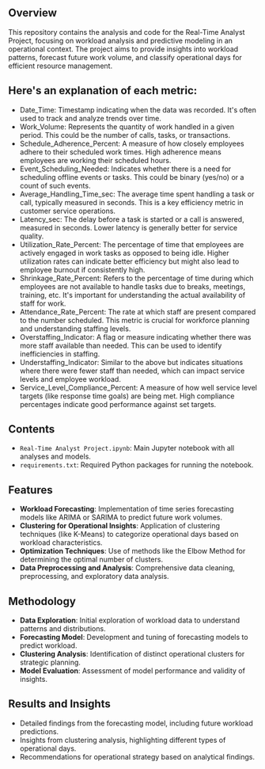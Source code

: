 ## Overview
This repository contains the analysis and code for the Real-Time Analyst Project, focusing on workload analysis and predictive modeling in an operational context. The project aims to provide insights into workload patterns, forecast future work volume, and classify operational days for efficient resource management.

## Here's an explanation of each metric:
- Date_Time: Timestamp indicating when the data was recorded. It's often used to track and analyze trends over time.
- Work_Volume: Represents the quantity of work handled in a given period. This could be the number of calls, tasks, or transactions.
- Schedule_Adherence_Percent: A measure of how closely employees adhere to their scheduled work times. High adherence means employees are working their scheduled hours.
- Event_Scheduling_Needed: Indicates whether there is a need for scheduling offline events or tasks. This could be binary (yes/no) or a count of such events.
- Average_Handling_Time_sec: The average time spent handling a task or call, typically measured in seconds. This is a key efficiency metric in customer service operations.
- Latency_sec: The delay before a task is started or a call is answered, measured in seconds. Lower latency is generally better for service quality.
- Utilization_Rate_Percent: The percentage of time that employees are actively engaged in work tasks as opposed to being idle. Higher utilization rates can indicate better efficiency but might also lead to employee burnout if consistently high.
- Shrinkage_Rate_Percent: Refers to the percentage of time during which employees are not available to handle tasks due to breaks, meetings, training, etc. It's important for understanding the actual availability of staff for work.
- Attendance_Rate_Percent: The rate at which staff are present compared to the number scheduled. This metric is crucial for workforce planning and understanding staffing levels.
- Overstaffing_Indicator: A flag or measure indicating whether there was more staff available than needed. This can be used to identify inefficiencies in staffing.
- Understaffing_Indicator: Similar to the above but indicates situations where there were fewer staff than needed, which can impact service levels and employee workload.
- Service_Level_Compliance_Percent: A measure of how well service level targets (like response time goals) are being met. High compliance percentages indicate good performance against set targets.

## Contents
- `Real-Time Analyst Project.ipynb`: Main Jupyter notebook with all analyses and models.
- `requirements.txt`: Required Python packages for running the notebook.

## Features
- **Workload Forecasting**: Implementation of time series forecasting models like ARIMA or SARIMA to predict future work volumes.
- **Clustering for Operational Insights**: Application of clustering techniques (like K-Means) to categorize operational days based on workload characteristics.
- **Optimization Techniques**: Use of methods like the Elbow Method for determining the optimal number of clusters.
- **Data Preprocessing and Analysis**: Comprehensive data cleaning, preprocessing, and exploratory data analysis.
## Methodology
- **Data Exploration**: Initial exploration of workload data to understand patterns and distributions.
- **Forecasting Model**: Development and tuning of forecasting models to predict workload.
- **Clustering Analysis**: Identification of distinct operational clusters for strategic planning.
- **Model Evaluation**: Assessment of model performance and validity of insights.

## Results and Insights
- Detailed findings from the forecasting model, including future workload predictions.
- Insights from clustering analysis, highlighting different types of operational days.
- Recommendations for operational strategy based on analytical findings.
